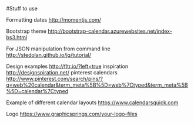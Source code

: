 #Stuff to use

Formatting dates
    http://momentjs.com/
    
Bootstrap theme
    http://bootstrap-calendar.azurewebsites.net/index-bs3.html 

For JSON manipulation from command line
    http://stedolan.github.io/jq/tutorial/

Design examples
    http://fltr.io/?left=true
    inspiration http://designspiration.net/
    pinterest calendars http://www.pinterest.com/search/pins/?q=web%20calendar&term_meta%5B%5D=web%7Ctyped&term_meta%5B%5D=calendar%7Ctyped

Example of different calendar layouts
    https://www.calendarsquick.com

Logo
    https://www.graphicsprings.com/your-logo-files
